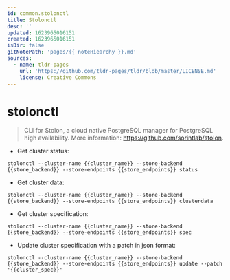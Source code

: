 ```yaml
---
id: common.stolonctl
title: Stolonctl
desc: ''
updated: 1623965016151
created: 1623965016151
isDir: false
gitNotePath: 'pages/{{ noteHiearchy }}.md'
sources:
  - name: tldr-pages
    url: 'https://github.com/tldr-pages/tldr/blob/master/LICENSE.md'
    license: Creative Commons
---
```

# stolonctl

> CLI for Stolon, a cloud native PostgreSQL manager for PostgreSQL high availability.
> More information: <https://github.com/sorintlab/stolon>.

- Get cluster status:

`stolonctl --cluster-name {{cluster_name}} --store-backend {{store_backend}} --store-endpoints {{store_endpoints}} status`

- Get cluster data:

`stolonctl --cluster-name {{cluster_name}} --store-backend {{store_backend}} --store-endpoints {{store_endpoints}} clusterdata`

- Get cluster specification:

`stolonctl --cluster-name {{cluster_name}} --store-backend {{store_backend}} --store-endpoints {{store_endpoints}} spec`

- Update cluster specification with a patch in json format:

`stolonctl --cluster-name {{cluster_name}} --store-backend {{store_backend}} --store-endpoints {{store_endpoints}} update --patch '{{cluster_spec}}'`

